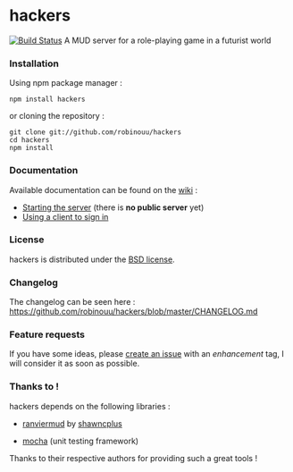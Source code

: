 # hackers #
[![Build Status](https://secure.travis-ci.org/robinouu/hackers.png?branch=master)](http://travis-ci.org/robinouu/hackers)
A MUD server for a role-playing game in a futurist world

### Installation

Using npm package manager :

	npm install hackers
	
or cloning the repository :

	git clone git://github.com/robinouu/hackers
	cd hackers
	npm install

### Documentation

Available documentation can be found on the [wiki](https://github.com/robinouu/hackers/wiki) :

  - [Starting the server](https://github.com/robinouu/hackers/wiki/Server) (there is **no public server** yet)
  - [Using a client to sign in](https://github.com/robinouu/hackers/wiki/Client)

### License

hackers is distributed under the [BSD license](https://github.com/robinouu/hackers/blob/master/LICENSE).


### Changelog

The changelog can be seen here : https://github.com/robinouu/hackers/blob/master/CHANGELOG.md

### Feature requests

If you have some ideas, please [create an issue](https://github.com/robinouu/hackers/issues/new) with an *enhancement* tag, I will consider it as soon as possible.

### Thanks to !

hackers depends on the following libraries :

  - [ranviermud](http://www.ranviermud.com/) by [shawncplus](https://github.com/shawncplus/)
    
  - [mocha](https://npmjs.org/package/mocha)  (unit testing framework)
  
Thanks to their respective authors for providing such a great tools !
